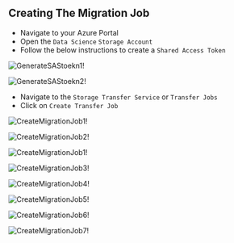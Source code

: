 ## Creating The Migration Job
- Navigate to your Azure Portal 
- Open the `Data Science` `Storage Account` 
- Follow the below instructions to create a `Shared Access Token`

![GenerateSAStoekn1!](https://github.com/awanmbandi/google-cloud-projects/blob/project-resources/storage-transfer-job/Screen%20Shot%202022-12-17%20at%2012.24.52%20AM.png)

![GenerateSAStoekn2!](https://github.com/awanmbandi/google-cloud-projects/blob/project-resources/storage-transfer-job/Screen%20Shot%202022-12-17%20at%2012.26.54%20AM.png)

- Navigate to the `Storage Transfer Service` or `Transfer Jobs`
- Click on `Create Transfer Job`

![CreateMigrationJob1!](https://github.com/awanmbandi/google-cloud-projects/blob/project-resources/storage-transfer-job/Screen%20Shot%202022-12-17%20at%2012.05.50%20AM.png)

![CreateMigrationJob2!](https://github.com/awanmbandi/google-cloud-projects/blob/project-resources/storage-transfer-job/Screen%20Shot%202022-12-17%20at%2012.07.29%20AM.png)

![CreateMigrationJob1!](https://github.com/awanmbandi/google-cloud-projects/blob/project-resources/storage-transfer-job/Screen%20Shot%202022-12-17%20at%2012.13.31%20AM.png)

![CreateMigrationJob3!](https://github.com/awanmbandi/google-cloud-projects/blob/project-resources/storage-transfer-job/Screen%20Shot%202022-12-17%20at%2012.15.47%20AM.png)

![CreateMigrationJob4!](https://github.com/awanmbandi/google-cloud-projects/blob/project-resources/storage-transfer-job/Screen%20Shot%202022-12-17%20at%2012.18.44%20AM.png)

![CreateMigrationJob5!](https://github.com/awanmbandi/google-cloud-projects/blob/project-resources/storage-transfer-job/Screen%20Shot%202022-12-17%20at%2012.20.40%20AM.png)

![CreateMigrationJob6!](https://github.com/awanmbandi/google-cloud-projects/blob/project-resources/storage-transfer-job/Screen%20Shot%202022-12-17%20at%2012.30.48%20AM.png)

![CreateMigrationJob7!](https://github.com/awanmbandi/google-cloud-projects/blob/project-resources/storage-transfer-job/Screen%20Shot%202022-12-17%20at%2012.29.24%20AM.png)














